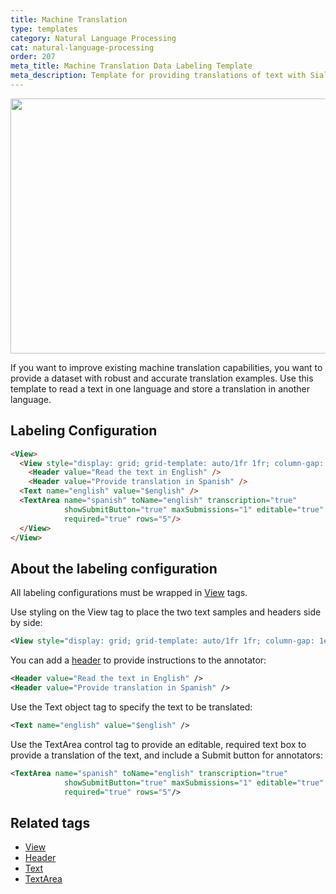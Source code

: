 ```yaml
---
title: Machine Translation
type: templates
category: Natural Language Processing
cat: natural-language-processing
order: 207
meta_title: Machine Translation Data Labeling Template
meta_description: Template for providing translations of text with Siali Label for your machine learning and data science projects.
---
```


<img src="/images/templates/machine-translation.png" alt="" class="gif-border" width="552px" height="408px" />

If you want to improve existing machine translation capabilities, you want to provide a dataset with robust and accurate translation examples. Use this template to read a text in one language and store a translation in another language.

<!--Removing preview due to outdated LSF-->

## Labeling Configuration

```html
<View>
  <View style="display: grid; grid-template: auto/1fr 1fr; column-gap: 1em">
    <Header value="Read the text in English" />
    <Header value="Provide translation in Spanish" />
  <Text name="english" value="$english" />
  <TextArea name="spanish" toName="english" transcription="true" 
            showSubmitButton="true" maxSubmissions="1" editable="true"
            required="true" rows="5"/>
  </View>
</View>
```

## About the labeling configuration

All labeling configurations must be wrapped in [View](/tags/view.html) tags.

Use styling on the View tag to place the two text samples and headers side by side:
```xml
<View style="display: grid; grid-template: auto/1fr 1fr; column-gap: 1em">
```

You can add a [header](/tags/header.html) to provide instructions to the annotator:
```xml
<Header value="Read the text in English" />
<Header value="Provide translation in Spanish" />
```

Use the Text object tag to specify the text to be translated:
```xml
<Text name="english" value="$english" />
```
  
Use the TextArea control tag to provide an editable, required text box to provide a translation of the text, and include a Submit button for annotators:
```xml
<TextArea name="spanish" toName="english" transcription="true" 
            showSubmitButton="true" maxSubmissions="1" editable="true"
            required="true" rows="5"/>
```

## Related tags

- [View](/tags/view.html)
- [Header](/tags/header.html)
- [Text](/tags/text.html)
- [TextArea](/tags/textarea.html)
